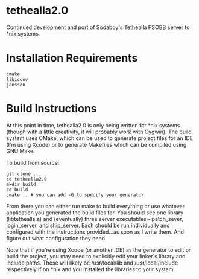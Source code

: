 tethealla2.0
============

Continued development and port of Sodaboy's Tethealla PSOBB server to *nix systems.

Installation Requirements
============

	cmake
    libiconv
    jansson


Build Instructions
============

At this point in time, tethealla2.0 is only being written for *nix systems (though with a
little creativity, it will probably work with Cygwin). The build system uses CMake, which
can be used to generate project files for an IDE (I'm using Xcode) or to generate Makefiles
which can be compiled using GNU Make. 

To build from source:

    git clone ...
    cd tethealla2.0  
    mkdir build  
    cd build  
    cmake .. # you can add -G to specify your generator  

From there you can either run make to build everything or use whatever application you
generated the build files for. You should see one library (libtethealla.a) and (eventually)
three server executables - patch_sever, login_server, and ship_server. Each should be run
individually and configured with the instructions provided...as soon as I write them. And
figure out what configuration they need.  

Note that if you're using Xcode (or another IDE) as the generator to edit or build the 
project, you may need to explicitly edit your linker's library and include paths. These 
will likely be /usr/local/lib and /usr/local/include respectively if on *nix and you 
installed the libraries to your system.
